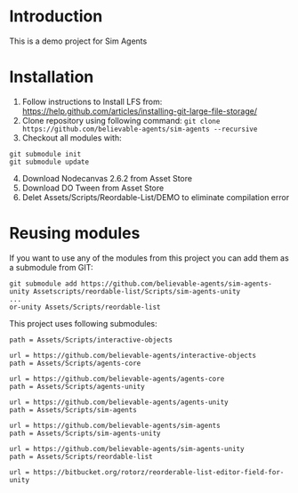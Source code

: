 # Introduction

This is a demo project for Sim Agents

# Installation

1. Follow instructions to Install LFS from: https://help.github.com/articles/installing-git-large-file-storage/
2. Clone repository using following command: `git clone https://github.com/believable-agents/sim-agents --recursive`
3. Checkout all modules with:

```
git submodule init
git submodule update
```

4. Download Nodecanvas 2.6.2 from Asset Store
5. Download DO Tween from Asset Store
6. Delet Assets/Scripts/Reordable-List/DEMO to eliminate compilation error

# Reusing modules

If you want to use any of the modules from this project you can add them as a submodule from GIT:

```
git submodule add https://github.com/believable-agents/sim-agents-unity Assetscripts/reordable-list/Scripts/sim-agents-unity
...                                                                                                                              or-unity Assets/Scripts/reordable-list
```

This project uses following submodules:

```	
path = Assets/Scripts/interactive-objects
	
url = https://github.com/believable-agents/interactive-objects
path = Assets/Scripts/agents-core
	
url = https://github.com/believable-agents/agents-core
path = Assets/Scripts/agents-unity
	
url = https://github.com/believable-agents/agents-unity
path = Assets/Scripts/sim-agents
	
url = https://github.com/believable-agents/sim-agents	
path = Assets/Scripts/sim-agents-unity
	
url = https://github.com/believable-agents/sim-agents-unity
path = Assets/Scripts/reordable-list
	
url = https://bitbucket.org/rotorz/reorderable-list-editor-field-for-unity
```